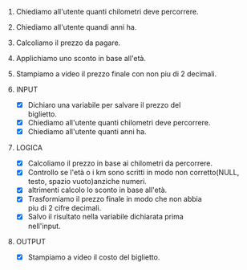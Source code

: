 1. Chiediamo all'utente quanti chilometri deve percorrere.
2. Chiediamo all'utente quandi anni ha.
3. Calcoliamo il prezzo da pagare.
4. Applichiamo uno sconto in base all'età.
5. Stampiamo a video il prezzo finale con non piu di 2 decimali.

1. INPUT
    - [x] Dichiaro una variabile per salvare il prezzo del      
            biglietto.
    - [x] Chiediamo all'utente quanti chilometri deve percorrere.
    - [x] Chiediamo all'utente quanti anni ha.

2. LOGICA
    - [x] Calcoliamo il prezzo in base ai chilometri da 
            percorrere.
    - [x] Controllo se l'età o i km sono scritti in modo non 
            corretto(NULL, testo, spazio vuoto)anziche numeri.
    - [x] altrimenti calcolo lo sconto in base all'età.
    - [x] Trasformiamo il prezzo finale  in modo che non abbia  
            piu di 2 cifre decimali.
    - [x] Salvo il risultato nella variabile dichiarata prima  
            nell'input.

3. OUTPUT
    - [x] Stampiamo a video il costo del biglietto.